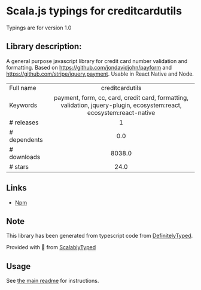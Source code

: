 
# Scala.js typings for creditcardutils

Typings are for version 1.0

## Library description:
A general purpose javascript library for credit card number validation and formatting. Based on https://github.com/jondavidjohn/payform and https://github.com/stripe/jquery.payment. Usable in React Native and Node.

|                    |                 |
| ------------------ | :-------------: |
| Full name          | creditcardutils |
| Keywords           | payment, form, cc, card, credit card, formatting, validation, jquery-plugin, ecosystem:react, ecosystem:react-native |
| # releases         | 1 |
| # dependents       | 0.0 |
| # downloads        | 8038.0 |
| # stars            | 24.0 |

## Links
- [Npm](https://www.npmjs.com/package/creditcardutils)
    


## Note
This library has been generated from typescript code from [DefinitelyTyped](https://definitelytyped.org).

Provided with :purple_heart: from [ScalablyTyped](https://github.com/oyvindberg/ScalablyTyped)

## Usage
See [the main readme](../../readme.md) for instructions.


